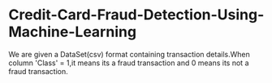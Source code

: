 # Credit-Card-Fraud-Detection-Using-Machine-Learning
We are given a DataSet(csv) format containing transaction details.When column 'Class' = 1,it means its a fraud transaction and 0 means its not a fraud transaction.
